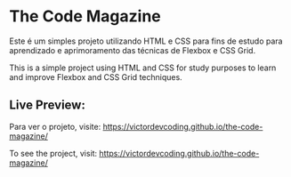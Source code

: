 # The Code Magazine

Este é um simples projeto utilizando HTML e CSS para fins de estudo para aprendizado e aprimoramento das técnicas de Flexbox e CSS Grid.

This is a simple project using HTML and CSS for study purposes to learn and improve Flexbox and CSS Grid techniques.

## Live Preview:

Para ver o projeto, visite: https://victordevcoding.github.io/the-code-magazine/

To see the project, visit: https://victordevcoding.github.io/the-code-magazine/
